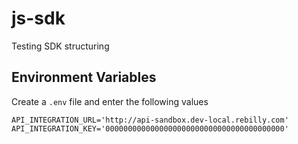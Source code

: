 # js-sdk
Testing SDK structuring

## Environment Variables
Create a `.env` file and enter the following values
```
API_INTEGRATION_URL='http://api-sandbox.dev-local.rebilly.com'
API_INTEGRATION_KEY='0000000000000000000000000000000000000000'
```
